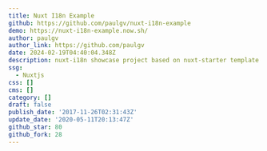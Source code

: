 ```yaml
---
title: Nuxt I18n Example
github: https://github.com/paulgv/nuxt-i18n-example
demo: https://nuxt-i18n-example.now.sh/
author: paulgv
author_link: https://github.com/paulgv
date: 2024-02-19T04:40:04.348Z
description: nuxt-i18n showcase project based on nuxt-starter template
ssg:
  - Nuxtjs
css: []
cms: []
category: []
draft: false
publish_date: '2017-11-26T02:31:43Z'
update_date: '2020-05-11T20:13:47Z'
github_star: 80
github_fork: 28
---
```

